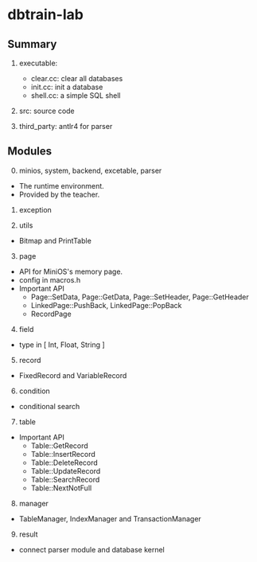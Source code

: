 # dbtrain-lab

## Summary

1. executable:

    - clear.cc: clear all databases
    - init.cc: init a database
    - shell.cc: a simple SQL shell

2. src: source code

3. third_party: antlr4 for parser

## Modules
0.  minios, system, backend, excetable, parser
- The runtime environment.
- Provided by the teacher.

1. exception

2. utils
- Bitmap and PrintTable

3. page
- API for MiniOS's memory page.
- config in macros.h
- Important API
  - Page::SetData, Page::GetData, Page::SetHeader, Page::GetHeader
  - LinkedPage::PushBack, LinkedPage::PopBack
  - RecordPage

4. field

- type in [ Int, Float, String ]

5. record
- FixedRecord and VariableRecord

6. condition
- conditional search

7. table
- Important API
  - Table::GetRecord
  - Table::InsertRecord
  - Table::DeleteRecord
  - Table::UpdateRecord
  - Table::SearchRecord
  - Table::NextNotFull

8. manager

- TableManager, IndexManager and TransactionManager

9.  result

- connect parser module and database kernel
